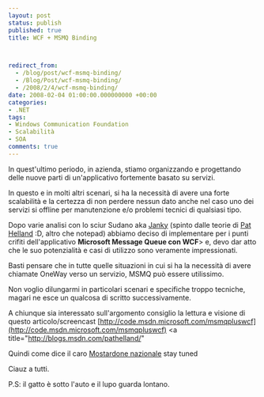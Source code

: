 ```yaml
---
layout: post
status: publish
published: true
title: WCF + MSMQ Binding



redirect_from: 
  - /blog/post/wcf-msmq-binding/
  - /Blog/Post/wcf-msmq-binding/
  - /2008/2/4/wcf-msmq-binding/
date: 2008-02-04 01:00:00.000000000 +00:00
categories:
- .NET
tags:
- Windows Communication Foundation
- Scalabilità
- SOA
comments: true
---
```

In quest'ultimo periodo, in azienda, stiamo organizzando e progettando delle nuove parti di un'applicativo fortemente basato su servizi.

In questo e in molti altri scenari, si ha la necessità di avere una forte scalabilità e la certezza di non perdere nessun dato anche nel caso uno dei servizi si offline per manutenzione e/o problemi tecnici di qualsiasi tipo.

Dopo varie analisi con lo sciur Sudano aka [Janky](http://www.giancarlosudano.it/) (spinto dalle teorie di [Pat Helland](http://blogs.msdn.com/pathelland/) :D, altro che notepad) abbiamo deciso di implementare per i punti crifiti dell'applicativo **Microsoft Message Queue con WCF**> e, devo dar atto che le suo potenzialità e casi di utilizzo sono veramente impressionati.

Basti pensare che in tutte quelle situazioni in cui si ha la necessità di avere chiamate OneWay verso un servizio, MSMQ può essere utilissimo.

Non voglio dilungarmi in particolari scenari e specifiche troppo tecniche, magari ne esce un qualcosa di scritto successivamente.

A chiunque sia interessato sull'argomento consiglio la lettura e visione di questo articolo/screencast [http://code.msdn.microsoft.com/msmqpluswcf](http://code.msdn.microsoft.com/msmqpluswcf)
<a title="http://blogs.msdn.com/pathelland/"

Quindi come dice il caro [Mostardone nazionale](http://blogs.aspitalia.com/sm15455) stay tuned


Ciauz a tutti.

P.S: il gatto è sotto l'auto e il lupo guarda lontano.
